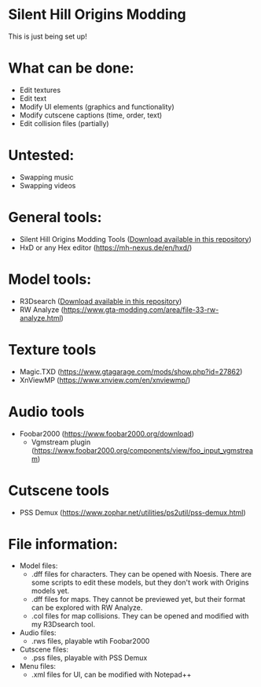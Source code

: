 # Silent Hill Origins Modding

This is just being set up!

# What can be done:
- Edit textures
- Edit text
- Modify UI elements (graphics and functionality)
- Modify cutscene captions (time, order, text)
- Edit collision files (partially)

# Untested:
- Swapping music
- Swapping videos

# General tools:
- Silent Hill Origins Modding Tools ([Download available in this repository](https://github.com/zealottormunds/SH0Modding/releases))
- HxD or any Hex editor (https://mh-nexus.de/en/hxd/)

# Model tools:
- R3Dsearch ([Download available in this repository](https://github.com/zealottormunds/SH0Modding/releases/tag/R3DSearch))
- RW Analyze (https://www.gta-modding.com/area/file-33-rw-analyze.html)

# Texture tools
- Magic.TXD (https://www.gtagarage.com/mods/show.php?id=27862)
- XnViewMP (https://www.xnview.com/en/xnviewmp/)

# Audio tools
- Foobar2000 (https://www.foobar2000.org/download)
  - Vgmstream plugin (https://www.foobar2000.org/components/view/foo_input_vgmstream)

# Cutscene tools
- PSS Demux (https://www.zophar.net/utilities/ps2util/pss-demux.html)

# File information:
- Model files:
  * .dff files for characters. They can be opened with Noesis. There are some scripts to edit these models, but they don't work with Origins models yet.
  * .dff files for maps. They cannot be previewed yet, but their format can be explored with RW Analyze.
  * .col files for map collisions. They can be opened and modified with my R3Dsearch tool.
- Audio files:
  * .rws files, playable wtih Foobar2000
- Cutscene files:
  * .pss files, playable with PSS Demux
- Menu files:
  * .xml files for UI, can be modified with Notepad++
